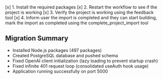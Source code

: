 [x] 1. Install the required packages
[x] 2. Restart the workflow to see if the project is working
[x] 3. Verify the project is working using the feedback tool
[x] 4. Inform user the import is completed and they can start building, mark the import as completed using the complete_project_import tool

## Migration Summary
- Installed Node.js packages (497 packages)
- Created PostgreSQL database and pushed schema
- Fixed OpenAI client initialization (lazy loading to prevent startup crash)
- Fixed infinite 401 request loop (consolidated useAuth hook usage)
- Application running successfully on port 5000